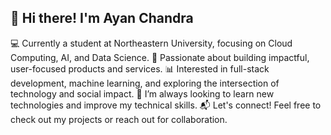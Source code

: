 ## 👋 Hi there! I'm Ayan Chandra

💻 Currently a student at Northeastern University, focusing on Cloud Computing, AI, and Data Science.
🚀 Passionate about building impactful, user-focused products and services.
📊 Interested in full-stack development, machine learning, and exploring the intersection of technology and social impact.
🌱 I’m always looking to learn new technologies and improve my technical skills.
📬 Let's connect! Feel free to check out my projects or reach out for collaboration.
